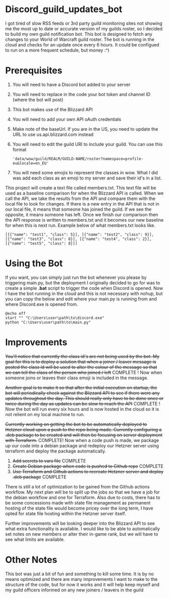 # Discord_guild_updates_bot

I got tired of slow RSS feeds or 3rd party guild monitoring sites not showing me the most up to date or accurate version of my guilds roster, so I decided to build my own guild notification bot. This bot is designed to fetch any changes to your World of Warcraft guild roster. The bot is running in the cloud and checks for an update once every 6 hours. It could be configued to run on a more frequent schedule, but money :^)

# Prerequisites

1) You will need to have a Discord bot added to your server
2) You will need to replace in the code your bot token and channel ID (where the bot will post)
3) This bot makes use of the Blizzard API
4) You will need to add your own API oAuth credentials
5) Make note of the baseUrl. If you are in the US, you need to update the URL to use us.api.blizzard.com instead
6) You will need to edit the guild URI to include your guild. You can use this format
   ```
   'data/wow/guild/REALM/GUILD-NAME/roster?namespace=profile-eu&locale=en_EU'
   ```

7) You will need some emojis to represent the classes in wow. What I did was add each class as an emoji to my server and save their id's in a list.

This project will create a text file called members.txt. This text file will be used as a baseline comparison for when the Blizzard API is called. When we call the API, we take the results from the API and compare them with the local file to look for changes. If there is a new entry in the API that is not in our local file, it means that someone has joined the guild. If we see the opposite, it means someone has left. Once we finish our comparison then the API response is written to members.txt and it becomes our new baseline for when this is next run. Example below of what members.txt looks like.
```
[[{"name": "test1", "class": 5}], [{"name": "test2", "class": 9}], [{"name": "test3", "class": 8}], [{"name": "test4", "class": 2}], [{"name": "test5", "class": 8}]]
```

# Using the Bot

If you want, you can simply just run the bot whenever you please by triggering main.py, but the deployment I originally decided to go for was to create a simple **.bat** script to trigger the code when Discord is opened. Now I have the bot running in the cloud and this is not necessary with nohup, but you can copy the below and edit where your main.py is running from and where Discord.exe is opened from.

```
@echo off
start "" "C:\Users\user\path\to\discord.exe"
python "C:\Users\user\path\to\main.py"
```

# Improvements

~~You'll notice that currently the class id's are not being used by the bot. My goal for this is to deploy a solution that when a joiner / leaver message is posted the class id will be used to alter the colour of the message so that we can tell the class of the person who joined / left~~ COMPLETE ! Now when someone joins or leaves their class emoji is included in the message.

~~Another goal is to make it so that after the initial execution on startup, the bot will periodically check against the Blizzard API to see if there were any updates throughout the day. This should really only have to be done once or twice during the day as updates can be slow to reach the API~~ COMPLETE ! Now the bot will run every six hours and is now hosted in the cloud so it is not relient on my local machine to run.

~~Currently working on getting the bot to be automatically deployed to Hetzner cloud upon a push to the repo being made. Currently configuring a .deb package to be created and will then be focusing on server deployment with Terraform.~~ COMPLETE! Now when a code push is made, we package up our code into a debian package and redeploy our Hetzner server using terraform and deploy the package automatically.

   1. ~~Add secrets to vars file~~ COMPLETE
   2. ~~Create Debian package when code is pushed to Github repo~~ COMPLETE
   3. ~~Use Terraform and Github actions to recreate Hetzner server and deploy .deb package~~ COMPLETE

There is still a lot of optimization to be gained from the Github actions workflow. My next plan will be to split up the jobs so that we have a job for the debian workflow and one for Terraform.
Also due to costs, there has to be some concessions made with state file management as permanent hosting of the state file would become pricey over the long term, I have opted for state file hosting within the Hetzner server itself.

Further improvements will be looking deeper into the Blizzard API to see what extra functionality is available. I would like to be able to automatically set notes on new members or alter their in-game rank, but we will have to see what limits are available.


# Other Notes

This bot was just a bit of fun and something to kill some time. It is by no means optimized and there are many improvements I want to make to the structure of the code, but for now it works and it will help keep myself and my guild officers informed on any new joiners / leavers in the guild
